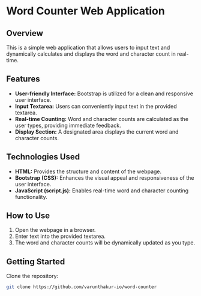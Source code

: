 # Word Counter Web Application

## Overview

This is a simple web application that allows users to input text and dynamically calculates and displays the word and character count in real-time.


## Features

- **User-friendly Interface:** Bootstrap is utilized for a clean and responsive user interface.
- **Input Textarea:** Users can conveniently input text in the provided textarea.
- **Real-time Counting:** Word and character counts are calculated as the user types, providing immediate feedback.
- **Display Section:** A designated area displays the current word and character counts.


## Technologies Used

- **HTML:** Provides the structure and content of the webpage.
- **Bootstrap (CSS):** Enhances the visual appeal and responsiveness of the user interface.
- **JavaScript (script.js):** Enables real-time word and character counting functionality.


## How to Use

1. Open the webpage in a browser.
2. Enter text into the provided textarea.
3. The word and character counts will be dynamically updated as you type.


## Getting Started

Clone the repository:

````bash
git clone https://github.com/varunthakur-io/word-counter